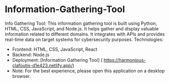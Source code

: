 # Information-Gathering-Tool
Info Gathering Tool:
This information gathering tool is built using Python, HTML, CSS, JavaScript, and Node.js. It helps gather and display valuable information related to different domains. It integrates with APIs and provides real-time data on target systems for cybersecurity purposes.
Technologies:
- Frontend: HTML, CSS, JavaScript, React  
- Backend: Node.js  
- Deployment: [Information Gathering Tool] ( https://harmonious-clafoutis-d1e423.netlify.app/)
- Note: For the best experience, please open this application on a desktop browser.

